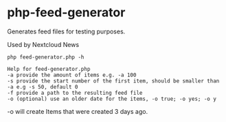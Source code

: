 # php-feed-generator

Generates feed files for testing purposes.

Used by Nextcloud News

```
php feed-generator.php -h

Help for feed-generator.php
-a provide the amount of items e.g. -a 100
-s provide the start number of the first item, should be smaller than -a e.g -s 50, default 0
-f provide a path to the resulting feed file
-o (optional) use an older date for the items, -o true; -o yes; -o y
```
-o will create Items that were created 3 days ago.